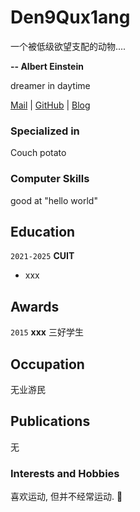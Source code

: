 

# Den9Qux1ang

一个被低级欲望支配的动物....

**-- Albert Einstein**

 dreamer in daytime

<div id="webaddress">
  <a href="mailto:foro.resmile2001@gmail.com">Mail</a>
| <a href="https://github.com/i1oveyou"> GitHub</a>
| <a href="https://i1oveyou.github.io/"> Blog</a>
</div>


### Specialized in

Couch potato

### Computer Skills
good at "hello world"

## Education

`2021-2025`
__CUIT__

- xxx

 

## Awards

`2015` __xxx__  三好学生 

## Occupation

无业游民


## Publications

无


### Interests and Hobbies

喜欢运动, 但并不经常运动. 🤣


<!-- ### Footer

Last updated: April 2024 -->